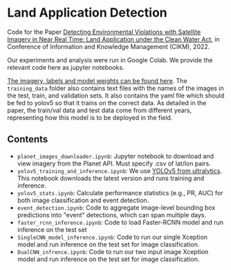# Land Application Detection

Code for the Paper [Detecting Environmental Violations with Satellite Imagery in
Near Real Time: Land Application under the Clean Water Act](https://arxiv.org/pdf/2208.08919.pdf), in Conference of Information and Knowledge Management (CIKM), 2022. 


Our experiments and analysis were run in Google Colab. We provide the relevant code here as jupyter notebooks. 

[The imagery, labels and model weights can be found here](https://drive.google.com/drive/u/1/folders/0AJqxmVfK4hN5Uk9PVA). The `training_data` folder also contains text files with the names of the images in the test, train, and validation sets. It also contains the yaml file which should be fed to yolov5 so that it trains on the correct data. As detailed in the paper, the train/val data and test data come from different years, representing how this model is to be deployed in the field.

## Contents
  
- `planet_images_downloader.ipynb`: Jupyter notebook to download and view imagery from the Planet API.  Must specify .csv of lat/lon pairs.
- `yolov5_training_and_inference.ipynb`: We use [YOLOv5 from ultralytics](https://github.com/ultralytics/yolov5). This notebook downloads the latest version and runs training and inference. 
- `yolov5_stats.ipynb`: Calculate performance statistics (e.g., PR, AUC) for both image classification and event detection. 
- `event_detection.ipynb`: Code to aggregate image-level bounding box predictions into "event" detections, which can span multiple days. 
- `faster_rcnn_inference.ipynb`: Code to load Faster-RCNN model and run inference on the test set
- `SingleCNN_model_inference.ipynb`: Code to run our single Xception model and run inference on the test set for image classification.
- `DualCNN_infrence.ipynb`: Code to run our two input image Xception model and run inference on the test set for image classification.

